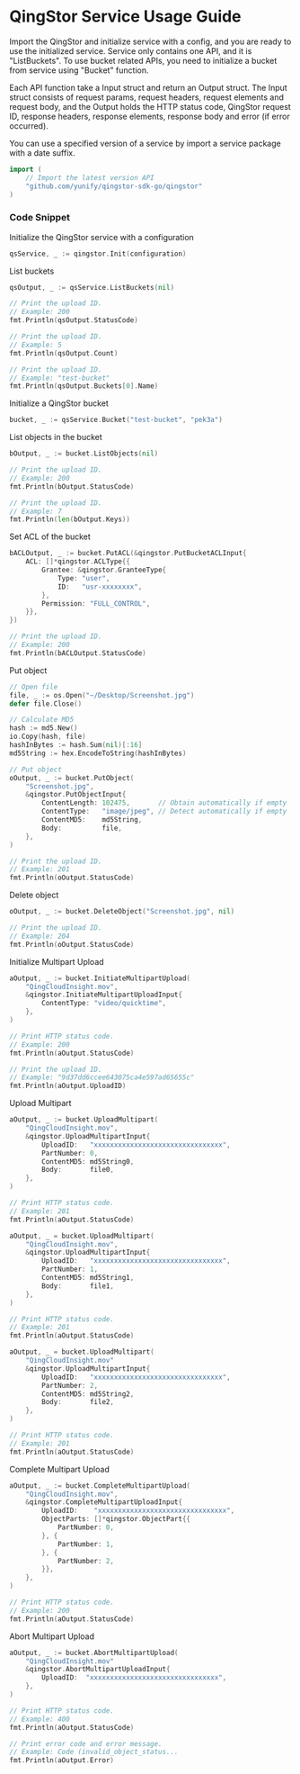 # QingStor Service Usage Guide

Import the QingStor and initialize service with a config, and you are ready to use the initialized service. Service only contains one API, and it is "ListBuckets".
To use bucket related APIs, you need to initialize a bucket from service using "Bucket" function.

Each API function take a Input struct and return an Output struct. The Input struct consists of request params, request headers, request elements and request body, and the Output holds the HTTP status code, QingStor request ID, response headers, response elements, response body and error (if error occurred).

You can use a specified version of a service by import a service package with a date suffix.

``` go
import (
	// Import the latest version API
	"github.com/yunify/qingstor-sdk-go/qingstor"
)
```

### Code Snippet

Initialize the QingStor service with a configuration

``` go
qsService, _ := qingstor.Init(configuration)
```

List buckets

``` go
qsOutput, _ := qsService.ListBuckets(nil)

// Print the upload ID.
// Example: 200
fmt.Println(qsOutput.StatusCode)

// Print the upload ID.
// Example: 5
fmt.Println(qsOutput.Count)

// Print the upload ID.
// Example: "test-bucket"
fmt.Println(qsOutput.Buckets[0].Name)
```

Initialize a QingStor bucket

``` go
bucket, _ := qsService.Bucket("test-bucket", "pek3a")
```

List objects in the bucket

``` go
bOutput, _ := bucket.ListObjects(nil)

// Print the upload ID.
// Example: 200
fmt.Println(bOutput.StatusCode)

// Print the upload ID.
// Example: 7
fmt.Println(len(bOutput.Keys))
```

Set ACL of the bucket

``` go
bACLOutput, _ := bucket.PutACL(&qingstor.PutBucketACLInput{
	ACL: []*qingstor.ACLType{{
		Grantee: &qingstor.GranteeType{
			Type: "user",
			ID:   "usr-xxxxxxxx",
		},
		Permission: "FULL_CONTROL",
	}},
})

// Print the upload ID.
// Example: 200
fmt.Println(bACLOutput.StatusCode)
```

Put object

``` go
// Open file
file, _ := os.Open("~/Desktop/Screenshot.jpg")
defer file.Close()

// Calculate MD5
hash := md5.New()
io.Copy(hash, file)
hashInBytes := hash.Sum(nil)[:16]
md5String := hex.EncodeToString(hashInBytes)

// Put object
oOutput, _ := bucket.PutObject(
	"Screenshot.jpg",
	&qingstor.PutObjectInput{
		ContentLength: 102475,       // Obtain automatically if empty
		ContentType:   "image/jpeg", // Detect automatically if empty
		ContentMD5:    md5String,
		Body:          file,
	},
)

// Print the upload ID.
// Example: 201
fmt.Println(oOutput.StatusCode)
```

Delete object

``` go
oOutput, _ := bucket.DeleteObject("Screenshot.jpg", nil)

// Print the upload ID.
// Example: 204
fmt.Println(oOutput.StatusCode)
```

Initialize Multipart Upload

``` go
aOutput, _ := bucket.InitiateMultipartUpload(
	"QingCloudInsight.mov",
	&qingstor.InitiateMultipartUploadInput{
		ContentType: "video/quicktime",
	},
)

// Print HTTP status code.
// Example: 200
fmt.Println(aOutput.StatusCode)

// Print the upload ID.
// Example: "9d37dd6ccee643075ca4e597ad65655c"
fmt.Println(aOutput.UploadID)
```

Upload Multipart

``` go
aOutput, _ := bucket.UploadMultipart(
	"QingCloudInsight.mov",
	&qingstor.UploadMultipartInput{
		UploadID:   "xxxxxxxxxxxxxxxxxxxxxxxxxxxxxxxx",
		PartNumber: 0,
		ContentMD5: md5String0,
		Body:       file0,
	},
)

// Print HTTP status code.
// Example: 201
fmt.Println(aOutput.StatusCode)

aOutput, _ = bucket.UploadMultipart(
	"QingCloudInsight.mov",
	&qingstor.UploadMultipartInput{
		UploadID:   "xxxxxxxxxxxxxxxxxxxxxxxxxxxxxxxx",
		PartNumber: 1,
		ContentMD5: md5String1,
		Body:       file1,
	},
)

// Print HTTP status code.
// Example: 201
fmt.Println(aOutput.StatusCode)

aOutput, _ = bucket.UploadMultipart(
	"QingCloudInsight.mov"
	&qingstor.UploadMultipartInput{
		UploadID:   "xxxxxxxxxxxxxxxxxxxxxxxxxxxxxxxx",
		PartNumber: 2,
		ContentMD5: md5String2,
		Body:       file2,
	},
)

// Print HTTP status code.
// Example: 201
fmt.Println(aOutput.StatusCode)
```

Complete Multipart Upload

``` go
aOutput, _ := bucket.CompleteMultipartUpload(
	"QingCloudInsight.mov",
	&qingstor.CompleteMultipartUploadInput{
		UploadID:    "xxxxxxxxxxxxxxxxxxxxxxxxxxxxxxxx",
		ObjectParts: []*qingstor.ObjectPart{{
			PartNumber: 0,
		}, {
			PartNumber: 1,
		}, {
			PartNumber: 2,
		}},
	},
)

// Print HTTP status code.
// Example: 200
fmt.Println(aOutput.StatusCode)
```

Abort Multipart Upload

``` go
aOutput, _ := bucket.AbortMultipartUpload(
	"QingCloudInsight.mov"
	&qingstor.AbortMultipartUploadInput{
		UploadID:  "xxxxxxxxxxxxxxxxxxxxxxxxxxxxxxxx",
	},
)

// Print HTTP status code.
// Example: 400
fmt.Println(aOutput.StatusCode)

// Print error code and error message.
// Example: Code (invalid_object_status...
fmt.Println(aOutput.Error)
```
